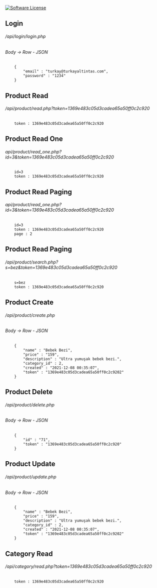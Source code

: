 
[![Software License](https://img.shields.io/badge/license-MIT-brightgreen.svg?style=flat-square)](LICENSE)

## Login
###### /api/login/login.php
###### Body -> Row - JSON
```
    {
        "email" : "turkay@turkayaltintas.com",
        "password" : "1234"
    }
```


## Product Read
###### /api/product/read.php?token=1369e483c05d3cadea65a50ff0c2c920
```
    token : 1369e483c05d3cadea65a50ff0c2c920
```

## Product Read One
###### api/product/read_one.php?id=3&token=1369e483c05d3cadea65a50ff0c2c920
```
    id=3
    token : 1369e483c05d3cadea65a50ff0c2c920
```

## Product Read Paging
###### api/product/read_one.php?id=3&token=1369e483c05d3cadea65a50ff0c2c920
```
    id=3
    token : 1369e483c05d3cadea65a50ff0c2c920
    page : 2
```
## Product Read Paging
###### /api/product/search.php?s=bez&token=1369e483c05d3cadea65a50ff0c2c920
```
    s=bez
    token : 1369e483c05d3cadea65a50ff0c2c920
```

## Product Create
###### /api/product/create.php
###### Body -> Row - JSON
```
    {
        "name" : "Bebek Bezi",
        "price" : "159",
        "description" : "Ultra yumuşak bebek bezi.",
        "category_id" : 2,
        "created" : "2021-12-08 00:35:07",
        "token" : "1369e483c05d3cadea65a50ff0c2c9202"
    }
```

## Product Delete
###### /api/product/delete.php
###### Body -> Row - JSON
```
    {
        "id" : "71",
        "token" : "1369e483c05d3cadea65a50ff0c2c920"
    }
```

## Product Update
###### /api/product/update.php
###### Body -> Row - JSON
```
    {
        "name" : "Bebek Bezi",
        "price" : "159",
        "description" : "Ultra yumuşak bebek bezi.",
        "category_id" : 2,
        "created" : "2021-12-08 00:35:07",
        "token" : "1369e483c05d3cadea65a50ff0c2c9202"
    }
```


## Category Read
###### /api/category/read.php?token=1369e483c05d3cadea65a50ff0c2c920
```
    token : 1369e483c05d3cadea65a50ff0c2c920
```
